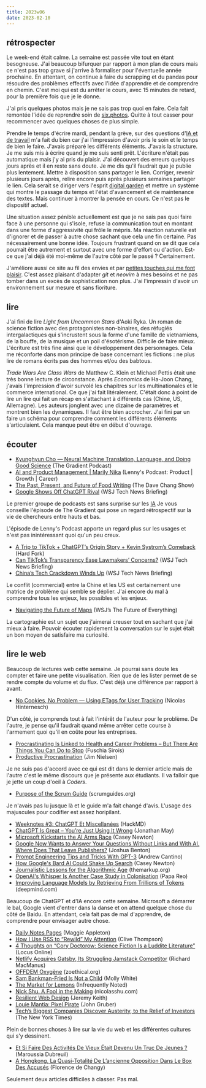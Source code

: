 ```yaml
---
title: 2023w06
date: 2023-02-10
---
```


## rétrospecter

Le week-end était calme.
La semaine est passée vite tout en étant besogneuse.
J'ai beaucoup bifurquer par rapport à mon plan de cours mais ce n'est pas trop grave si j'arrive à formaliser pour l'éventuelle année prochaine.
En attentant, on continue à faire du scrapping et du pandas pour résoudre des problèmes effectifs avec l'idée d'apprendre et de comprendre en chemin.
C'est moi qui est du arrêter le cours, avec 15 minutes de retard, pour la première fois que je le donne.

J'ai pris quelques photos mais je ne sais pas trop quoi en faire.
Cela fait remontée l'idée de reprendre soin de [six.photos].
Quitte à tout casser pour recommencer avec quelques choses de plus simple.

Prendre le temps d'écrire mardi, pendant la grève, sur des questions d'[IA et de travail][ia-capitalisme] m'a fait du bien car j'ai l'impression d'avoir pris le soin et le temps de bien le faire.
J'avais préparé les différents éléments.
J'avais la structure.
Je me suis mis à écrire quand je me suis senti prêt.
L'écriture n'était pas automatique mais j'y ai pris du plaisir.
J'ai découvert des erreurs quelques jours après et il en reste sans doute.
Je me dis qu'il faudrait que je publie plus lentement.
Mettre à disposition sans partager le lien.
Corriger, revenir plusieurs jours après, relire encore puis après plusieurs semaines partager le lien.
Cela serait se diriger vers l'esprit [digital garden][dg] et mettre un système qui montre le passage du temps et l'état d'avancement et de maintenance des textes.
Mais continuer à montrer la pensée en cours.
Ce n'est pas le dispositif actuel.

Une situation assez pénible actuellement est que je ne sais pas quoi faire face à une personne qui s'isole, refuse la communication tout en montant dans une forme d'aggressivité qui frôle le mépris.
Ma réaction naturelle est d'ignorer et de passer à autre chose sachant que cela une fin certaine.
Pas nécessairement une bonne idée.
Toujours frustrant quand on se dit que cela pourrait être autrement et surtout avec une forme d'effort ou d'action.
Est-ce que j'ai déjà été moi-même de l'autre côté par le passé ?
Certainement.

J'améliore aussi ce site au fil des envies et par [petites touches qui me font plaisir][git-commits].
C'est assez plaisant d'adapter *git* et *neovim* à mes besoins et ne pas tomber dans un excès de sophistication non plus.
J'ai l'impressin d'avoir un environnement sur mesure et sans fioriture.


[ia-capitalisme]: /journal/separer-ia-capitalisme
[six.photos]: https://six.photos
[dg]: https://maggieappleton.com/garden-history
[git-commits]: https://github.com/taniki/11d.im/commits/main

## lire

J'ai fini de lire *Light from Uncommon Stars* d'Aoki Ryka.
Un roman de science fiction avec des protagonistes non-binaires, des réfugiés intergalactiques qui s'incrustent sous la forme d'une famille de vietnamiens, de la bouffe, de la musique et un poil d'ésotérisme.
Difficile de faire mieux.
L'écriture est très fine ainsi que le développement des personnages.
Cela me réconforte dans mon principe de base concernant les fictions : ne plus lire de romans écrits pas des hommes et/ou des babtous.


*Trade Wars Are Class Wars* de Matthew C. Klein et Michael Pettis était une très bonne lecture de circonstance.
Après *Economics* de Ha-Joon Chang, j'avais l'impression d'avoir survolé les chapitres sur les multinationales et le commerce international.
Ce que j'ai fait litéralement.
C'était donc à point de lire un lire qui fait un récap en s'attachant à différents cas (Chine, US, Allemagne).
Les auteurs jonglent avec une dizaine de paramètres et montrent bien les dynamiques.
Il faut être bien accrocher.
J'ai fini par un faire un schéma pour comprendre comment les différents éléments s'articulaient.
Cela manque peut être en début d'ouvrage.


## écouter

- [Kyunghyun Cho —  Neural Machine Translation, Language, and Doing Good Science][podcast:0] (The Gradient Podcast)
- [AI and Product Management | Marily Nika][podcast:4] (Lenny's Podcast: Product | Growth | Career)
- [The Past, Present, and Future of Food Writing][podcast:1] (The Dave Chang Show)
- [Google Shows Off ChatGPT Rival][podcast:2] (WSJ Tech News Briefing)

Le premier groupe de podcasts est sans surprise sur les [IA][ia-capitalisme]
Je vous conseille l'épisode de The Gradient qui pose un regard rétrospectif sur la vie de chercheurs entre hauts et bas.

L'épisode de Lenny's Podcast apporte un regard plus sur les usages et n'est pas inintéressant quoi qu'un peu creux.


- [A Trip to TikTok + ChatGPT’s Origin Story + Kevin Systrom’s Comeback][podcast:3] (Hard Fork)
- [Can TikTok’s Transparency Ease Lawmakers’ Concerns?][podcast:7] (WSJ Tech News Briefing)
- [China’s Tech Crackdown Winds Up][podcast:8] (WSJ Tech News Briefing)

Le conflit (commercial) entre la Chine et les US est certainement une matrice de problème qui semble se déplier.
J'ai encore du mal à comprendre tous les enjeux, les possibles et les enjeux.


- [Navigating the Future of Maps][podcast:5] (WSJ’s The Future of Everything)

La cartographie est un sujet que j'aimerai creuser tout en sachant que j'ai mieux à faire.
Pouvoir écouter rapidement la conversation sur le sujet était un bon moyen de satisfaire ma curiosité.

[podcast:0]: https://share.snipd.com/episode/a9db25d3-8471-4550-b1d9-84d792a755cf
[podcast:1]: https://share.snipd.com/episode/fe5b3f80-f732-4f1b-bf70-964fe0206f61
[podcast:2]: https://share.snipd.com/episode/466d7e28-d010-4895-9894-50438c46f113
[podcast:3]: https://share.snipd.com/episode/ca584f48-cef4-431c-a712-571f75aafe4d
[podcast:4]: https://share.snipd.com/episode/0b017464-e231-4eb9-b85d-0fc0aac74996
[podcast:5]: https://share.snipd.com/episode/da76d200-36b4-41ae-b5ea-6e53e30e792e
[podcast:6]: https://share.snipd.com/episode/12024fb5-019f-4865-9afe-e237b98f8ece
[podcast:7]: https://share.snipd.com/episode/11d1ec4d-ff82-460c-8248-cb4f58470f11
[podcast:8]: https://share.snipd.com/episode/a56bac39-69b8-4307-8002-cd87f67431ca


## lire le web

Beaucoup de lectures web cette semaine.
Je pourrai sans doute les compter et faire une petite visualisation.
Rien que de les lister permet de se rendre compte du volume et du flux.
C'est déjà une différence par rapport à avant.

- [No Cookies, No Problem — Using ETags for User Tracking][article:2] (Nicolas Hinternesch)

D'un côté, je comprends tout à fait l'intérêt de l'auteur pour le problème.
De l'autre, je pense qu'il faudrait quand même arrêter cette course à l'armement quoi qu'il en coûte pour les entreprises.


- [Procrastinating Is Linked to Health and Career Problems – But There Are Things You Can Do to Stop][article:13] (Fuschia Sirois)
- [Productive Procrastination][article:0] (Jim Nielsen)

Je ne suis pas d'accord avec ce qui est dit dans le dernier article mais de l'autre c'est le même discours que je présente aux étudiants.
Il va falloir que je jette un coup d'oeil à *Coders*.

- [Purpose of the Scrum Guide][article:1] (scrumguides.org)

Je n'avais pas lu jusque là et le guide m'a fait changé d'avis.
L'usage des majuscules pour codifier est assez horipilant.

- [Weeknotes #3: ChatGPT Et Miscellanées][article:26] (HackMD)
- [ChatGPT Is Great – You’re Just Using It Wrong][article:3] (Jonathan May)
- [Microsoft Kickstarts the AI Arms Race][article:5] (Casey Newton)
- [Google Now Wants to Answer Your Questions Without Links and With AI. Where Does That Leave Publishers?][article:8] (Joshua Benton)
- [Prompt Engineering Tips and Tricks With GPT-3][article:9] (Andrew Cantino)
- [How Google's Bard AI Could Shake Up Search][article:10] (Casey Newton)
- [Journalistic Lessons for the Algorithmic Age][article:20] (themarkup.org)
- [OpenAI's Whisper Is Another Case Study in Colonisation][article:21] (Papa Reo)
- [Improving Language Models by Retrieving From Trillions of Tokens][article:16] (deepmind.com)

Beaucoup de ChatGPT et d'IA encore cette semaine.
Microsoft a démarrer le bal, Google vient d'entrer dans la danse et on attend quelque chose du côté de Baidu.
En attendant, cela fait pas de mal d'apprendre, de comprendre pour envisager autre chose.

- [Daily Notes Pages][article:7] (Maggie Appleton)
- [How I Use RSS to “Rewild” My Attention][article:4] (Clive Thompson)
- [4 Thoughts on “Cory Doctorow: Science Fiction Is a Luddite Literature”][article:6] (Locus Online)
- [Netlify Acquires Gatsby, Its Struggling Jamstack Competitor][article:11] (Richard MacManus)
- [OFFDEM Oxygène][article:25] (zoethical.org)
- [Sam Bankman-Fried Is Not a Child][article:22] (Molly White)
- [The Market for Lemons][article:12] (Infrequently Noted)
- [Nick Shu. A Fool in the Making][article:15] (nicolasshu.com)
- [Resilient Web Design][article:17] (Jeremy Keith)
- [Louie Mantia: Pixel Pirate][article:19] (John Gruber)
- [Tech’s Biggest Companies Discover Austerity, to the Relief of Investors][article:23] (The New York Times)

Plein de bonnes choses à lire sur la vie du web et les différentes cultures qui s'y dessinent.


- [Et Si Faire Des Activités De Vieux Était Devenu Un Truc De Jeunes ?][article:24] (Maroussia Dubreuil)
- [A Hongkong, La Quasi-Totalité De L’ancienne Opposition Dans Le Box Des Accusés][article:14] (Florence de Changy)

Seulement deux articles difficiles à classer.
Pas mal.


[article:0]: https://blog.jim-nielsen.com/2023/productive-procrastination/
[article:1]: https://scrumguides.org/scrum-guide.html
[article:2]: https://levelup.gitconnected.com/no-cookies-no-problem-using-etags-for-user-tracking-3e745544176b
[article:3]: https://theconversation.com/chatgpt-is-great-youre-just-using-it-wrong-198848
[article:4]: https://clivethompson.medium.com/how-i-use-rss-to-rewild-my-attention-7731267a40d8
[article:5]: https://www.platformer.news/p/microsoft-kickstarts-the-ai-arms
[article:6]: https://locusmag.com/2022/01/cory-doctorow-science-fiction-is-a-luddite-literature/
[article:7]: https://maggieappleton.com/daily-notes
[article:8]: https://www.niemanlab.org/2023/02/google-now-wants-to-answer-your-questions-without-links-and-with-ai-where-does-that-leave-publishers/
[article:9]: https://blog.andrewcantino.com/blog/2021/04/21/prompt-engineering-tips-and-tricks/
[article:10]: https://www.platformer.news/p/how-googles-bard-ai-could-shake-up?publication_id=7976&post_id=101246191&isFreemail=false
[article:11]: https://thenewstack.io/netlify-acquires-gatsby-its-struggling-jamstack-competitor/
[article:12]: https://infrequently.org/2023/02/the-market-for-lemons/
[article:13]: https://theconversation.com/procrastinating-is-linked-to-health-and-career-problems-but-there-are-things-you-can-do-to-stop-188322
[article:14]: https://www.lemonde.fr/international/article/2023/02/06/a-hongkong-la-quasi-totalite-de-l-ancienne-opposition-dans-le-box-des-accuses_6160683_3210.html
[article:15]: http://nicolasshu.com/zotero_and_papis.html
[article:16]: https://www.deepmind.com/blog/improving-language-models-by-retrieving-from-trillions-of-tokens
[article:17]: https://resilientwebdesign.com/introduction/
[article:18]: https://resilientwebdesign.com/chapter1/
[article:19]: http://lmnt.me/post/apple.html
[article:20]: https://themarkup.org/hello-world/2023/02/04/journalistic-lessons-for-the-algorithmic-age
[article:21]: https://blog.papareo.nz/whisper-is-another-case-study-in-colonisation/
[article:22]: https://open.substack.com/pub/mollywhite/p/sam-bankman-fried-is-not-a-child?r=nb235&utm_medium=ios&utm_campaign=post
[article:23]: https://www.nytimes.com/2023/02/02/technology/big-tech-earnings-austerity.html
[article:24]: https://www.lemonde.fr/m-perso/article/2023/02/04/et-si-faire-des-activites-de-vieux-etait-devenu-un-truc-de-jeunes_6160516_4497916.html#xtor=AL-32280270-%5Bdefault%5D-%5Bios%5D
[article:25]: https://thx.zoethical.org/pub/presence-solidaire-offdem-oxygene
[article:26]: https://hackmd.io/@pac/HJK-U2fhi
